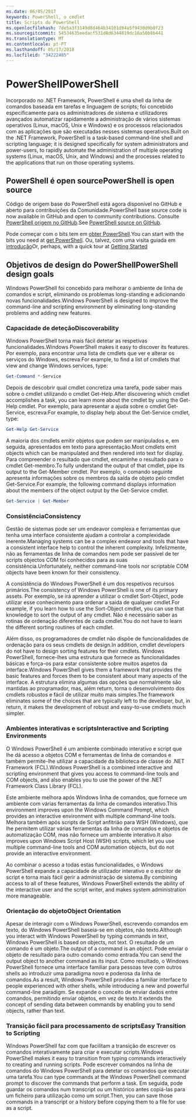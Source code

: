 ```yaml
---
ms.date: 06/05/2017
keywords: PowerShell, o cmdlet
title: Scripts do PowerShell
ms.openlocfilehash: 7de5a3f3149d8d464b34101d94a5f9430d9b0f23
ms.sourcegitcommit: 54534635eedacf531d8d6344019dc16a50b8b441
ms.translationtype: MT
ms.contentlocale: pt-PT
ms.lasthandoff: 05/17/2018
ms.locfileid: "34222405"
---
```

# <a name="powershell"></a><span data-ttu-id="c475a-103">PowerShell</span><span class="sxs-lookup"><span data-stu-id="c475a-103">PowerShell</span></span>

<span data-ttu-id="c475a-104">Incorporado no .NET Framework, PowerShell é uma shell da linha de comandos baseada em tarefas e linguagem de scripts; foi concebido especificamente para os administradores de sistema e utilizadores avançados automatizar rapidamente a administração de vários sistemas operativos (Linux, macOS, Unix e Windows) e os processos relacionados com as aplicações que são executadas nesses sistemas operativos.</span><span class="sxs-lookup"><span data-stu-id="c475a-104">Built on the .NET Framework, PowerShell is a task-based command-line shell and scripting language; it is designed specifically for system administrators and power-users, to rapidly automate the administration of multiple operating systems (Linux, macOS, Unix, and Windows) and the processes related to the applications that run on those operating systems.</span></span>

## <a name="powershell-is-open-source"></a><span data-ttu-id="c475a-105">PowerShell é open source</span><span class="sxs-lookup"><span data-stu-id="c475a-105">PowerShell is open source</span></span>

<span data-ttu-id="c475a-106">Código de origem base do PowerShell está agora disponível no GitHub e aberto para contribuições da Comunidade.</span><span class="sxs-lookup"><span data-stu-id="c475a-106">PowerShell base source code is now available in GitHub and open to community contributions.</span></span> <span data-ttu-id="c475a-107">Consulte [PowerShell origem no GitHub](https://github.com/powershell/powershell).</span><span class="sxs-lookup"><span data-stu-id="c475a-107">See [PowerShell source on GitHub](https://github.com/powershell/powershell).</span></span>

<span data-ttu-id="c475a-108">Pode começar com o bits tem em [obter PowerShell](https://github.com/PowerShell/PowerShell#get-powershell).</span><span class="sxs-lookup"><span data-stu-id="c475a-108">You can start with the bits you need at [get PowerShell](https://github.com/PowerShell/PowerShell#get-powershell).</span></span>
<span data-ttu-id="c475a-109">Ou, talvez, com uma visita guiada em [introdução](https://github.com/PowerShell/PowerShell/blob/master/docs/learning-powershell)</span><span class="sxs-lookup"><span data-stu-id="c475a-109">Or, perhaps, with a quick tour at [Getting Started](https://github.com/PowerShell/PowerShell/blob/master/docs/learning-powershell)</span></span>

## <a name="powershell-design-goals"></a><span data-ttu-id="c475a-110">Objetivos de design do PowerShell</span><span class="sxs-lookup"><span data-stu-id="c475a-110">PowerShell design goals</span></span>
<span data-ttu-id="c475a-111">Windows PowerShell foi concebido para melhorar o ambiente de linha de comandos e script, eliminando os problemas long-standing e adicionando novas funcionalidades.</span><span class="sxs-lookup"><span data-stu-id="c475a-111">Windows PowerShell is designed to improve the command-line and scripting environment by eliminating long-standing problems and adding new features.</span></span>

### <a name="discoverability"></a><span data-ttu-id="c475a-112">Capacidade de deteção</span><span class="sxs-lookup"><span data-stu-id="c475a-112">Discoverability</span></span>
<span data-ttu-id="c475a-113">Windows PowerShell torna mais fácil detetar as respetivas funcionalidades.</span><span class="sxs-lookup"><span data-stu-id="c475a-113">Windows PowerShell makes it easy to discover its features.</span></span> <span data-ttu-id="c475a-114">Por exemplo, para encontrar uma lista de cmdlets que ver e alterar os serviços do Windows, escreva:</span><span class="sxs-lookup"><span data-stu-id="c475a-114">For example, to find a list of cmdlets that view and change Windows services, type:</span></span>

```powershell
Get-Command *-Service
```

<span data-ttu-id="c475a-115">Depois de descobrir qual cmdlet concretiza uma tarefa, pode saber mais sobre o cmdlet utilizando o cmdlet Get-Help.</span><span class="sxs-lookup"><span data-stu-id="c475a-115">After discovering which cmdlet accomplishes a task, you can learn more about the cmdlet by using the Get-Help cmdlet.</span></span> <span data-ttu-id="c475a-116">Por exemplo, para apresentar a ajuda sobre o cmdlet Get-Service, escreva:</span><span class="sxs-lookup"><span data-stu-id="c475a-116">For example, to display help about the Get-Service cmdlet, type:</span></span>

```powershell
Get-Help Get-Service
```
<span data-ttu-id="c475a-117">A maioria dos cmdlets emitir objetos que podem ser manipulados e, em seguida, apresentados em texto para apresentação.</span><span class="sxs-lookup"><span data-stu-id="c475a-117">Most cmdlets emit objects which can be manipulated and then rendered into text for display.</span></span> <span data-ttu-id="c475a-118">Para compreender o resultado que cmdlet, encaminhe o resultado para o cmdlet Get-membro.</span><span class="sxs-lookup"><span data-stu-id="c475a-118">To fully understand the output of that cmdlet, pipe its output to the Get-Member cmdlet.</span></span> <span data-ttu-id="c475a-119">Por exemplo, o comando seguinte apresenta informações sobre os membros da saída de objeto pelo cmdlet Get-Service.</span><span class="sxs-lookup"><span data-stu-id="c475a-119">For example, the following command displays information about the members of the object output by the Get-Service cmdlet.</span></span>

```powershell
Get-Service | Get-Member
```

### <a name="consistency"></a><span data-ttu-id="c475a-120">Consistência</span><span class="sxs-lookup"><span data-stu-id="c475a-120">Consistency</span></span>
<span data-ttu-id="c475a-121">Gestão de sistemas pode ser um endeavor complexa e ferramentas que tenha uma interface consistente ajudam a controlar a complexidade inerente.</span><span class="sxs-lookup"><span data-stu-id="c475a-121">Managing systems can be a complex endeavor and tools that have a consistent interface help to control the inherent complexity.</span></span> <span data-ttu-id="c475a-122">Infelizmente, não as ferramentas de linha de comandos nem pode ser passível de ter scripts objectos COM foi conhecidos para as suas consistência.</span><span class="sxs-lookup"><span data-stu-id="c475a-122">Unfortunately, neither command-line tools nor scriptable COM objects have been known for their consistency.</span></span>

<span data-ttu-id="c475a-123">A consistência do Windows PowerShell é um dos respetivos recursos primários.</span><span class="sxs-lookup"><span data-stu-id="c475a-123">The consistency of Windows PowerShell is one of its primary assets.</span></span> <span data-ttu-id="c475a-124">Por exemplo, se irá aprender a utilizar o cmdlet Sort-Object, pode utilizar esse conhecimento para ordenar a saída de qualquer cmdlet.</span><span class="sxs-lookup"><span data-stu-id="c475a-124">For example, if you learn how to use the Sort-Object cmdlet, you can use that knowledge to sort the output of any cmdlet.</span></span> <span data-ttu-id="c475a-125">Não é necessário saber as rotinas de ordenação diferentes de cada cmdlet.</span><span class="sxs-lookup"><span data-stu-id="c475a-125">You do not have to learn the different sorting routines of each cmdlet.</span></span>

<span data-ttu-id="c475a-126">Além disso, os programadores de cmdlet não dispõe de funcionalidades de ordenação para os seus cmdlets de design.</span><span class="sxs-lookup"><span data-stu-id="c475a-126">In addition, cmdlet developers do not have to design sorting features for their cmdlets.</span></span> <span data-ttu-id="c475a-127">Windows PowerShell, fornece-lhes uma estrutura que fornece as funcionalidades básicas e força-os para estar consistente sobre muitos aspetos da interface.</span><span class="sxs-lookup"><span data-stu-id="c475a-127">Windows PowerShell gives them a framework that provides the basic features and forces them to be consistent about many aspects of the interface.</span></span> <span data-ttu-id="c475a-128">A estrutura elimina algumas das opções que normalmente são mantidas ao programador, mas, além return, torna o desenvolvimento dos cmdlets robustos e fácil de utilizar muito mais simples.</span><span class="sxs-lookup"><span data-stu-id="c475a-128">The framework eliminates some of the choices that are typically left to the developer, but, in return, it makes the development of robust and easy-to-use cmdlets much simpler.</span></span>

### <a name="interactive-and-scripting-environments"></a><span data-ttu-id="c475a-129">Ambientes interativas e scripts</span><span class="sxs-lookup"><span data-stu-id="c475a-129">Interactive and Scripting Environments</span></span>
<span data-ttu-id="c475a-130">O Windows PowerShell é um ambiente combinado interativo e script que lhe dá acesso a objetos COM e ferramentas de linha de comandos e também permite-lhe utilizar a capacidade da biblioteca de classe do .NET Framework (FCL).</span><span class="sxs-lookup"><span data-stu-id="c475a-130">Windows PowerShell is a combined interactive and scripting environment that gives you access to command-line tools and COM objects, and also enables you to use the power of the .NET Framework Class Library (FCL).</span></span>

<span data-ttu-id="c475a-131">Este ambiente melhora após Windows linha de comandos, que fornece um ambiente com várias ferramentas da linha de comandos interativo.</span><span class="sxs-lookup"><span data-stu-id="c475a-131">This environment improves upon the Windows Command Prompt, which provides an interactive environment with multiple command-line tools.</span></span> <span data-ttu-id="c475a-132">Melhora também após scripts de Script anfitrião para WSH (Windows), que lhe permitem utilizar várias ferramentas da linha de comandos e objetos de automatização COM, mas não fornece um ambiente interativo.</span><span class="sxs-lookup"><span data-stu-id="c475a-132">It also improves upon Windows Script Host (WSH) scripts, which let you use multiple command-line tools and COM automation objects, but do not provide an interactive environment.</span></span>

<span data-ttu-id="c475a-133">Ao combinar o acesso a todas estas funcionalidades, o Windows PowerShell expande a capacidade de utilizador interativo e o escritor de script e torna mais fácil gerir a administração de sistema.</span><span class="sxs-lookup"><span data-stu-id="c475a-133">By combining access to all of these features, Windows PowerShell extends the ability of the interactive user and the script writer, and makes system administration more manageable.</span></span>

### <a name="object-orientation"></a><span data-ttu-id="c475a-134">Orientação do objeto</span><span class="sxs-lookup"><span data-stu-id="c475a-134">Object Orientation</span></span>
<span data-ttu-id="c475a-135">Apesar de interagir com o Windows PowerShell, escrevendo comandos em texto, do Windows PowerShell baseia-se em objetos, não texto.</span><span class="sxs-lookup"><span data-stu-id="c475a-135">Although you interact with Windows PowerShell by typing commands in text, Windows PowerShell is based on objects, not text.</span></span> <span data-ttu-id="c475a-136">O resultado de um comando é um objeto.</span><span class="sxs-lookup"><span data-stu-id="c475a-136">The output of a command is an object.</span></span> <span data-ttu-id="c475a-137">Pode enviar o objeto de resultado para outro comando como entrada.</span><span class="sxs-lookup"><span data-stu-id="c475a-137">You can send the output object to another command as its input.</span></span> <span data-ttu-id="c475a-138">Como resultado, o Windows PowerShell fornece uma interface familiar para pessoas teve com outros shells ao introduzir uma paradigma novo e poderosa da linha de comandos.</span><span class="sxs-lookup"><span data-stu-id="c475a-138">As a result, Windows PowerShell provides a familiar interface to people experienced with other shells, while introducing a new and powerful command-line paradigm.</span></span> <span data-ttu-id="c475a-139">Se expande o conceito de enviar dados entre comandos, permitindo enviar objetos, em vez de texto.</span><span class="sxs-lookup"><span data-stu-id="c475a-139">It extends the concept of sending data between commands by enabling you to send objects, rather than text.</span></span>

### <a name="easy-transition-to-scripting"></a><span data-ttu-id="c475a-140">Transição fácil para processamento de scripts</span><span class="sxs-lookup"><span data-stu-id="c475a-140">Easy Transition to Scripting</span></span>
<span data-ttu-id="c475a-141">Windows PowerShell faz com que facilitam a transição de escrever os comandos interativamente para criar e executar scripts.</span><span class="sxs-lookup"><span data-stu-id="c475a-141">Windows PowerShell makes it easy to transition from typing commands interactively to creating and running scripts.</span></span> <span data-ttu-id="c475a-142">Pode escrever comandos na linha de comandos do Windows PowerShell para detetar os comandos que executar uma tarefa.</span><span class="sxs-lookup"><span data-stu-id="c475a-142">You can type commands at the Windows PowerShell command prompt to discover the commands that perform a task.</span></span> <span data-ttu-id="c475a-143">Em seguida, pode guardar os comandos num transcript ou um histórico antes copiá-las para um ficheiro para utilização como um script.</span><span class="sxs-lookup"><span data-stu-id="c475a-143">Then, you can save those commands in a transcript or a history before copying them to a file for use as a script.</span></span>
